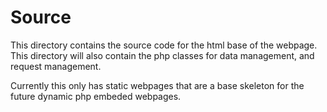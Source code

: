# Source

This directory contains the source code for the html base of the webpage. This directory will also contain the php classes for data management, and request management.

Currently this only has static webpages that are a base skeleton for the future dynamic php embeded webpages.